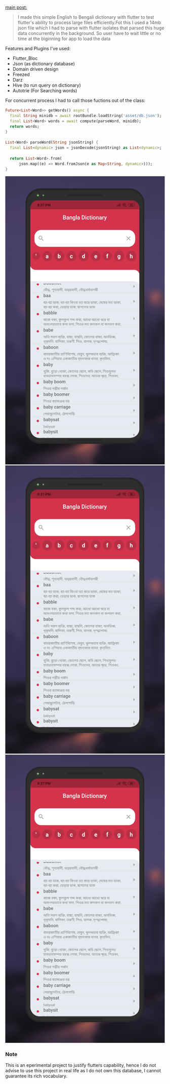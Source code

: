 
 [main post:](https://www.squadhead.com/blog/flutter-bangla-dictionary)

> I made this simple English to Bengali dictionary with flutter to test flutter's ability to process large files efficiently.Fot this I used a 14mb json file which I had to parse with flutter isolates that parsed this huge data concurrently in the background. So user have to wait little or no time at the biginning for app to load the data


Features and Plugins I've used: 
 - Flutter_Bloc
 - Json (as dictionary database)
 - Domain driven design
 - Freezed
 - Darz
 - Hive (to run query on dictionary)
 - Autotrie (For Searching words)


For concurrent process I had to call those fuctions out of the class: 

```dart
Future<List<Word>> getWords() async {
  final String minidb = await rootBundle.loadString('asset/db.json');
  final List<Word> words = await compute(parseWord, minidb);
  return words;
}

List<Word> parseWord(String jsonString) {
  final List<dynamic> json = jsonDecode(jsonString) as List<dynamic>;

  return List<Word>.from(
      json.map((e) => Word.fromJson(e as Map<String, dynamic>)));
}
```

![screenshot 1](screenshots/screen-1.png)
![screenshot 2](screenshots/screen-1.png)
![screenshot 3](screenshots/screen-1.png)
 

### Note

This is an eperimental project to justify flutters capability, hence I do not advise to use this project in real life as I do not own this database, I cannot guarantee its rich vocabulary.


